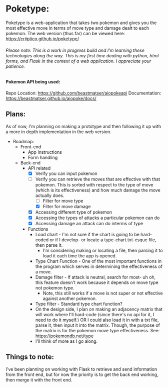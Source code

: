 
# Poketype:
Poketype is a web-application that takes two pokemon and gives you the most effective move in terms of move type and damage dealt to each pokemon.
The web version (thus far) can be viewed here: https://criiptico.github.io/poketype/

###### Please note: This is a work in progress build and I'm learning these technologies along the way. This is my first time dealing with python, html forms, and Flask in the context of a web application. I appreciate your patience.

#### Pokemon API being used:
Repo Location: https://github.com/beastmatser/aiopokeapi
Documentation: https://beastmatser.github.io/aiopoke/docs/


## Plans:
As of now, I'm planning on making a prototype and then following it up with a more in depth implementation in the web version.
- Roadmap:
    + Front-end
        - App Instructions
        - Form handling
    + Back-end 
        - API related
            + [x] Verify you can input pokemon
            - [ ] Verify you can retrieve the moves that are effective with that pokemon. This is sorted with respect to the type of move (which is its effectiveness) and how much damage the move actually does.
                - [ ] Filter for move type
                - [x] Filter for move damage
            + [x] Accessing different type of pokemon
            + [x] Accessing the types of attacks a particular pokemon can do
            + [x] Accessing damage an attack can do interms of type
        - Functions
            + Load chart - I'm not sure if the chart is going to be hard-coded or if I develop- or locate a type-chart.txt-esque file, then parse it.
                - I'm considering making or locating a file, then parsing it to load it each time the app is opened.
            + Type Chart Function - One of the most important functions in the program which serves in determining the effectiveness of a move.
            + Damage filter - If attack is neutral, search for most- uh oh, this feature doesn't work because it depends on move type not pokemon type.
                - Note, this still works if a move is not super or not effective against another pokemon.
            + Type filter - Standard type chart function?
            + On the design side, I plan on making an adjacency matrix that will work where I'll hard-code (since there's no api for it, I need to do it myself.) OR I could also load it in with a txt file, parse it, then input it into the matrix. Though, the purpose of the matrix is for the pokemon move type effectiveness. See: https://pokemondb.net/type
            + I'll think of more as I go along.
## Things to note: 
I've been planning on working with Flask to retrieve and send information from the front end, but for now the priority is to get the back end working, then merge it with the front end.
